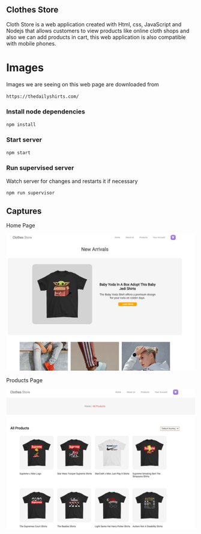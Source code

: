 ## Clothes Store

Cloth Store is a web application created with Html, css, JavaScript and Nodejs that allows customers to view products like online cloth shops and also we can add products in cart, this web application is also compatible with mobile phones.


# Images
Images we are seeing on this web page are downloaded from 

`https://thedailyshirts.com/`

### Install node dependencies

```
npm install
```

### Start server

```
npm start
```

### Run supervised server

Watch server for changes and restarts it if necessary

```
npm run supervisor
```

## Captures

Home Page

![Photos](public/Image/Preview0.JPG)

Products Page

![Photos](public/Image/Preview1.JPG)

